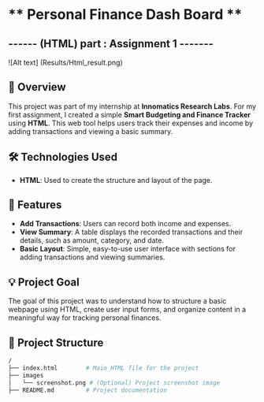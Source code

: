 # ** Personal Finance Dash Board **  

## ------ (HTML) part : Assignment 1 -------

![Alt text] (Results/Html_result.png)

## 📌 **Overview**
This project was part of my internship at **Innomatics Research Labs**. For my first assignment, I created a simple **Smart Budgeting and Finance Tracker** using **HTML**. This web tool helps users track their expenses and income by adding transactions and viewing a basic summary.

## 🛠️ **Technologies Used**
- **HTML**: Used to create the structure and layout of the page.

## 🔑 **Features**
- **Add Transactions**: Users can record both income and expenses.
- **View Summary**: A table displays the recorded transactions and their details, such as amount, category, and date.
- **Basic Layout**: Simple, easy-to-use user interface with sections for adding transactions and viewing summaries.

## 💡 **Project Goal**
The goal of this project was to understand how to structure a basic webpage using HTML, create user input forms, and organize content in a meaningful way for tracking personal finances.

## 📂 **Project Structure**
```bash
/
├── index.html        # Main HTML file for the project
├── images
│   └── screenshot.png # (Optional) Project screenshot image
├── README.md         # Project documentation


